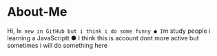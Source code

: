 # About-Me
Hi, I`m new in GitHub but i think i do some funny
● I`m study people i learning a JavaScriptt
● I think this is account dont more active but sometimes i will do something here

